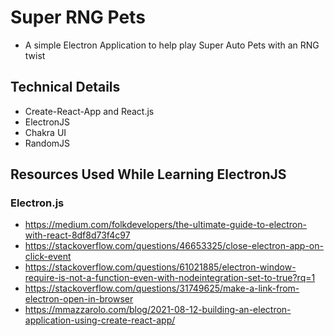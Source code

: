 # Super RNG Pets
* A simple Electron Application to help play Super Auto Pets with an RNG twist

## Technical Details
* Create-React-App and React.js
* ElectronJS
* Chakra UI
* RandomJS

## Resources Used While Learning ElectronJS
### Electron.js
* https://medium.com/folkdevelopers/the-ultimate-guide-to-electron-with-react-8df8d73f4c97
* https://stackoverflow.com/questions/46653325/close-electron-app-on-click-event
* https://stackoverflow.com/questions/61021885/electron-window-require-is-not-a-function-even-with-nodeintegration-set-to-true?rq=1
* https://stackoverflow.com/questions/31749625/make-a-link-from-electron-open-in-browser
* https://mmazzarolo.com/blog/2021-08-12-building-an-electron-application-using-create-react-app/